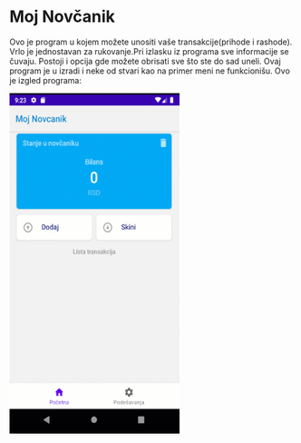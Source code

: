 # Moj Novčanik

Ovo je program u kojem možete unositi vaše transakcije(prihode i rashode). Vrlo je jednostavan za rukovanje.Pri izlasku iz programa sve informacije se čuvaju. Postoji i opcija gde možete obrisati sve što ste do sad uneli. Ovaj program je u izradi i neke od stvari kao na primer meni ne funkcionišu. Ovo je izgled programa:

<img src="slike/program.gif" width="300" height="600">
